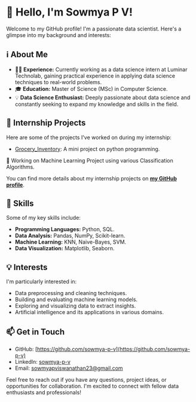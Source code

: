 # 👋 Hello, I'm Sowmya P V!

Welcome to my GitHub profile! I'm a passionate data scientist. Here's a glimpse into my background and interests:

## ℹ️ About Me

- 👩‍💼 **Experience:** Currently working as a data science intern at Luminar Technolab, gaining practical experience in applying  data science techniques to real-world problems.
- 🎓 **Education:** Master of Science (MSc) in Computer Science.
- 💡 **Data Science Enthusiast:** Deeply passionate about data science and constantly seeking to expand my knowledge and skills in the field.

## 🚀 Internship Projects

Here are some of the projects I've worked on during my internship:

- [Grocery_Inventory](https://github.com/sowmya-p-v/grocery-inventory): A mini project on python programming.


🤖 Working on Machine Learning Project using various Classification Algorithms.


You can find more details about my internship projects on [**my GitHub profile**](link-to-your-github-profile).

## 💼 Skills

Some of my key skills include:

- **Programming Languages:** Python, SQL.
- **Data Analysis:** Pandas, NumPy, Scikit-learn.
- **Machine Learning:** KNN, Naive-Bayes, SVM.
- **Data Visualization:** Matplotlib, Seaborn.

## 💡 Interests

I'm particularly interested in:

- Data preprocessing and cleaning techniques.
- Building and evaluating machine learning models.
- Exploring and visualizing data to extract insights.
- Artificial intelligence and its applications in various domains.

## 📫 Get in Touch

- GitHub: [https://github.com/sowmya-p-v](https://github.com/sowmya-p-v)
- LinkedIn: [sowmya-p-v](sowmya-p-v)
- Email: [sowmyapviswanathan23@gmail.com](mailto:sowmyapviswanathan23@gmail.com)

Feel free to reach out if you have any questions, project ideas, or opportunities for collaboration. I'm excited to connect with fellow data enthusiasts and professionals!
